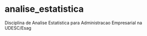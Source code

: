 # analise_estatistica
Disciplina de Analise Estatistica para Administracao Empresarial na UDESC/Esag
